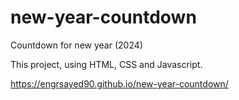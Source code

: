 # new-year-countdown
Countdown for new year (2024)

This project, using HTML, CSS and Javascript. 

https://engrsayed90.github.io/new-year-countdown/
